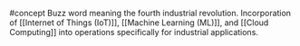 #concept
Buzz word meaning the fourth industrial revolution. Incorporation of [[Internet of Things (IoT)]], [[Machine Learning (ML)]], and [[Cloud Computing]] into operations specifically for industrial applications.